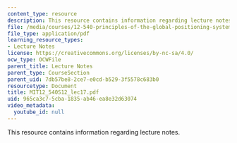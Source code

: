 ```yaml
---
content_type: resource
description: This resource contains information regarding lecture notes.
file: /media/courses/12-540-principles-of-the-global-positioning-system-spring-2012/965ca3c75cba1835ab46ea8e32d63074_MIT12_540S12_lec17.pdf
file_type: application/pdf
learning_resource_types:
- Lecture Notes
license: https://creativecommons.org/licenses/by-nc-sa/4.0/
ocw_type: OCWFile
parent_title: Lecture Notes
parent_type: CourseSection
parent_uid: 7db57be8-2ce7-e0cd-b529-3f5578c683b0
resourcetype: Document
title: MIT12_540S12_lec17.pdf
uid: 965ca3c7-5cba-1835-ab46-ea8e32d63074
video_metadata:
  youtube_id: null
---
```

This resource contains information regarding lecture notes.